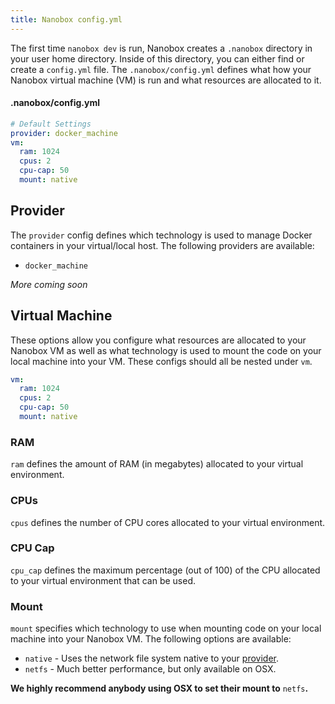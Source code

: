 ```yaml
---
title: Nanobox config.yml
---
```


The first time `nanobox dev` is run, Nanobox creates a `.nanobox` directory in your user home directory. Inside of this directory, you can either find or create a `config.yml` file.  The `.nanobox/config.yml` defines what how your Nanobox virtual machine (VM) is run and what resources are allocated to it.

#### .nanobox/config.yml
```yaml
# Default Settings
provider: docker_machine​
vm:
  ram: 1024
  cpus: 2
  cpu-cap: 50
  mount: native
```

## Provider
The `provider` config defines which technology is used to manage Docker containers in your virtual/local host. The following providers are available:

- `docker_machine`

*More coming soon*

## Virtual Machine
These options allow you configure what resources are allocated to your Nanobox VM as well as what technology is used to mount the code on your local machine into your VM. These configs should all be nested under `vm`.

```yaml
vm:
  ram: 1024
  cpus: 2
  cpu-cap: 50
  mount: native
```

### RAM
`ram` defines the amount of RAM (in megabytes) allocated to your virtual environment.

### CPUs
`cpus` defines the number of CPU cores allocated to your virtual environment.

### CPU Cap
`cpu_cap` defines the maximum percentage (out of 100) of the CPU allocated to your virtual environment that can be used.

### Mount
`mount` specifies which technology to use when mounting code on your local machine into your Nanobox VM. The following options are available:

- `native` - Uses the network file system native to your [provider](#provider).
- `netfs` - Much better performance, but only available on OSX.

**We highly recommend anybody using OSX to set their mount to** `netfs`**.**
